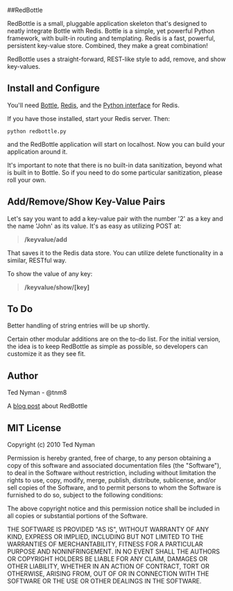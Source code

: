##RedBottle

RedBottle is a small, pluggable application skeleton that's designed to neatly integrate Bottle
with Redis. Bottle is a simple, yet powerful Python framework, with built-in routing and templating. Redis
is a fast, powerful, persistent key-value store. Combined, they make a great combination!

RedBottle uses a straight-forward, REST-like style to add, remove, and show key-values.

Install and Configure
---------------------

You'll need [Bottle](http://github.com/defnull/bottle "Bottle"), [Redis](http://code.google.com/p/redis/ "Redis"), and the [Python interface](http://github.com/andymccurdy/redis-py/ "Python Interface") for Redis.

If you have those installed, start your Redis server. Then:

`python redbottle.py` 

and the RedBottle application will start on localhost. Now you can build your application around it.

It's important to note that there is no built-in data sanitization, beyond what is built
in to Bottle. So if you need to do some particular sanitization, please roll your own.


Add/Remove/Show Key-Value Pairs
-------------------------------

Let's say you want to add a key-value pair with the number '2' as a key and the name 'John' as its value.
It's as easy as utilizing POST at:

> **/keyvalue/add**

That saves it to the Redis data store. You can utilize delete functionality in a similar, RESTful way. 

To show the value of any key:

> **/keyvalue/show/[key]**

To Do
----------

Better handling of string entries will be up shortly. 
  
Certain other modular additions are on the to-do list. For the initial version,
the idea is to keep RedBottle as simple as possible, so developers can customize it as they see fit.

Author
------

Ted Nyman - @tnm8

A [blog post](http://philosophyofweb.com/2010/01/bottle-py-redis-redbottle/ "Post") about RedBottle


MIT License
-----------

 Copyright (c) 2010 Ted Nyman

 Permission is hereby granted, free of charge, to any person
 obtaining a copy of this software and associated documentation
 files (the "Software"), to deal in the Software without
 restriction, including without limitation the rights to use,
 copy, modify, merge, publish, distribute, sublicense, and/or sell
 copies of the Software, and to permit persons to whom the
 Software is furnished to do so, subject to the following
 conditions:

 The above copyright notice and this permission notice shall be
 included in all copies or substantial portions of the Software.

 THE SOFTWARE IS PROVIDED "AS IS", WITHOUT WARRANTY OF ANY KIND,
 EXPRESS OR IMPLIED, INCLUDING BUT NOT LIMITED TO THE WARRANTIES
 OF MERCHANTABILITY, FITNESS FOR A PARTICULAR PURPOSE AND
 NONINFRINGEMENT. IN NO EVENT SHALL THE AUTHORS OR COPYRIGHT
 HOLDERS BE LIABLE FOR ANY CLAIM, DAMAGES OR OTHER LIABILITY,
 WHETHER IN AN ACTION OF CONTRACT, TORT OR OTHERWISE, ARISING
 FROM, OUT OF OR IN CONNECTION WITH THE SOFTWARE OR THE USE OR
 OTHER DEALINGS IN THE SOFTWARE.

